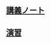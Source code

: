 ## [講義ノート](Dataframe.md)  
## [演習](http://colab.research.google.com/github/ueharaLab/python8_dataframe/blob/main/Dataframe.ipynb)